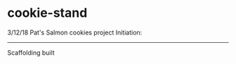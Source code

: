 # cookie-stand



3/12/18 Pat's Salmon cookies project Initiation:
************************************************
Scaffolding built